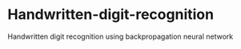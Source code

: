 # Handwritten-digit-recognition
Handwritten digit recognition  using backpropagation neural network
